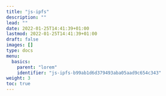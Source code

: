 ```yaml
---
title: "js-ipfs"
description: ""
lead: ""
date: 2022-01-25T14:41:39+01:00
lastmod: 2022-01-25T14:41:39+01:00
draft: false
images: []
type: docs
menu:
  basics:
    parent: "lorem"
    identifier: "js-ipfs-b99ab1d6d379493aba05aad9c654c343"
weight: 3
toc: true
---
```


